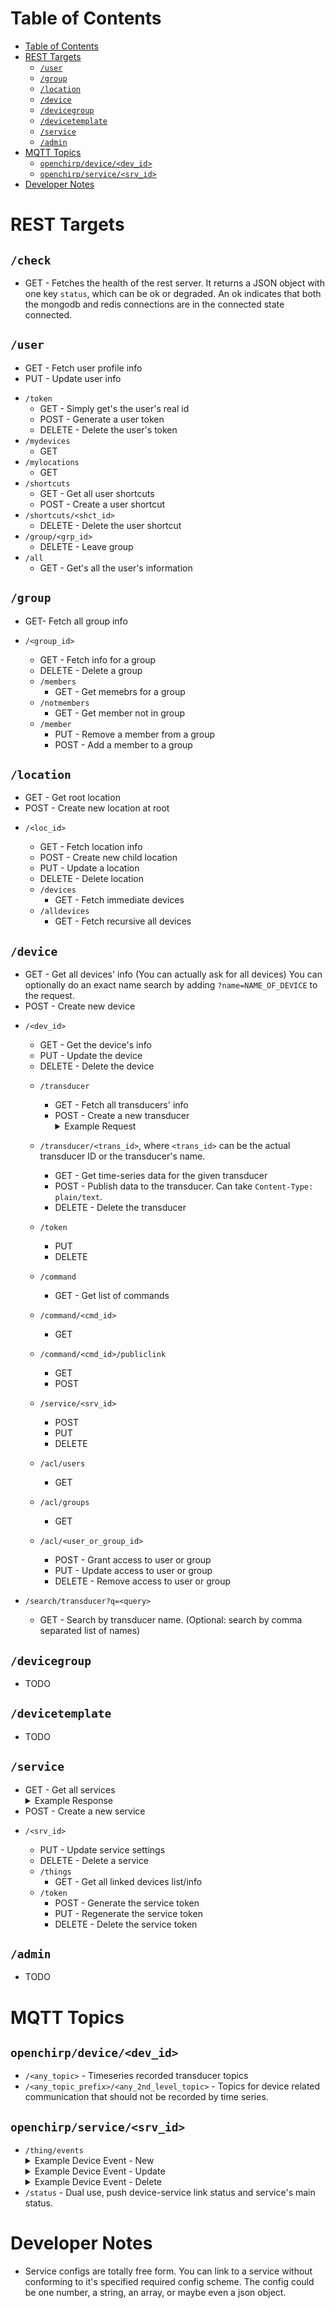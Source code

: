 # Table of Contents
- [Table of Contents](#table-of-contents)
- [REST Targets](#rest-targets)
    - [`/user`](#user)
    - [`/group`](#group)
    - [`/location`](#location)
    - [`/device`](#device)
    - [`/devicegroup`](#devicegroup)
    - [`/devicetemplate`](#devicetemplate)
    - [`/service`](#service)
    - [`/admin`](#admin)
- [MQTT Topics](#mqtt-topics)
    - [`openchirp/device/<dev_id>`](#openchirpdevicedevid)
    - [`openchirp/service/<srv_id>`](#openchirpservicesrvid)
- [Developer Notes](#developer-notes)


# REST Targets

## `/check`
- GET - Fetches the health of the rest server. It returns a JSON object with one key `status`, which can be ok or degraded. An ok indicates that both the mongodb and redis connections are in the connected state connected.

## `/user`
- GET - Fetch user profile info
- PUT - Update user info
* `/token`
    - GET - Simply get's the user's real id
    - POST - Generate a user token
    - DELETE - Delete the user's token
* `/mydevices`
    - GET
* `/mylocations`
    - GET
* `/shortcuts`
    - GET - Get all user shortcuts
    - POST - Create a user shortcut
* `/shortcuts/<shct_id>`
    - DELETE - Delete the user shortcut
* `/group/<grp_id>`
    - DELETE - Leave group
* `/all`
    - GET - Get's all the user's information

## `/group`
- GET- Fetch all group info
* `/<group_id>`
    - GET - Fetch info for a group
    - DELETE - Delete a group

    * `/members`
      - GET - Get memebrs for a group
    * `/notmembers`
      - GET - Get member not in group
    * `/member`
      - PUT - Remove a member from a group
      - POST - Add a member to a group

## `/location`
- GET - Get root location
- POST - Create new location at root

* `/<loc_id>`
    - GET - Fetch location info
    - POST - Create new child location
    - PUT - Update a location
    - DELETE - Delete location

    * `/devices`
        - GET - Fetch immediate devices
    * `/alldevices`
        - GET - Fetch recursive all devices


## `/device`
- GET - Get all devices' info (You can actually ask for all devices)
    You can optionally do an exact name search by adding `?name=NAME_OF_DEVICE`
    to the request.
- POST - Create new device

* `/<dev_id>`
    - GET - Get the device's info
    - PUT - Update the device
    - DELETE - Delete the device

    * `/transducer`
        - GET - Fetch all transducers' info
        - POST - Create a new transducer
            <details>
            <summary>Example Request</summary>
            <pre>
            {
                "name":"Temperature",
                "unit":"Celsius",
                "is_actuable": false
            }
            </pre>
            </details>
    * `/transducer/<trans_id>`, where `<trans_id>` can be the actual transducer ID or the transducer's name.
        - GET - Get time-series data for the given transducer
        - POST - Publish data to the transducer. Can take `Content-Type: plain/text`.
        - DELETE - Delete the transducer

    * `/token`
        - PUT
        - DELETE

    * `/command`
        - GET - Get list of commands
    * `/command/<cmd_id>`
        - GET
    * `/command/<cmd_id>/publiclink`
        - GET
        - POST

    * `/service/<srv_id>`
        - POST
        - PUT
        - DELETE

    * `/acl/users`
        - GET
    * `/acl/groups`
        - GET
    * `/acl/<user_or_group_id>`
        - POST - Grant access to user or group
        - PUT - Update access to user or group
        - DELETE - Remove access to user or group

* `/search/transducer?q=<query>`
    - GET - Search by transducer name.
    (Optional: search by comma separated list of names)

## `/devicegroup`
- TODO

## `/devicetemplate`
- TODO

## `/service`
- GET - Get all services
    <details>
    <summary>Example Response</summary>
    <pre>
    [
        {
            "_id": "592880c57d6ec25f901d9668",
            "updated_at": "2018-03-04T03:17:40.541Z",
            "created_at": "2017-05-26T19:23:49.953Z",
            "owner": {
                "_id": "5911f5ab65dd1376d1996d3f",
                "email": "hesling.craig@gmail.com",
                "name": "Craig Hesling",
                "id": "5911f5ab65dd1376d1996d3f"
            },
            "name": "LoRaWAN",
            "description": "LoRaWAN device registration",
            "__v": 22,
            "properties": {
                "AppServerTarget": "something",
                "AppServerApplicationID": "somenumber"
            },
            "config_required": [
                {
                    "key_name": "DevEUI",
                    "key_description": "A device's unique identifier (8 byte hexadecimal)",
                    "key_example": "1122334455667788",
                    "key_required": true
                },
            ],
            "status": {
                "timestamp": "2018-03-04T03:17:40.541Z",
                "message": "Running"
            },
            "pubsub": {
                "protocol": "MQTT",
                "endpoint": "openchirp/services/592880c57d6ec25f901d9668",
                "events_endpoint": "openchirp/services/592880c57d6ec25f901d9668/thing/events",
                "status_endpoint": "openchirp/services/592880c57d6ec25f901d9668/status"
            },
            "device_permission": 0,
            "id": "592880c57d6ec25f901d9668"
        }
    ]
    </pre>
    </details>
- POST - Create a new service

* `/<srv_id>`
    - PUT - Update service settings
    - DELETE - Delete a service

    * `/things`
        - GET - Get all linked devices list/info
    * `/token`
        - POST - Generate the service token
        - PUT - Regenerate the service token
        - DELETE - Delete the service token

## `/admin`
- TODO

# MQTT Topics

## `openchirp/device/<dev_id>`
- `/<any_topic>` - Timeseries recorded transducer topics
- `/<any_topic_prefix>/<any_2nd_level_topic>` - Topics for device related
    communication that should not be recorded by time series.
## `openchirp/service/<srv_id>`
- `/thing/events`
    <details>
    <summary>Example Device Event - New</summary>
    <pre>
        {
            "action":"new",
            "thing":{
                "type":"device",
                "id":"5aa7198f69da9508643081c1",
                "pubsub":{
                    "protocol":"MQTT","endpoint":"openchirp/device/5aa7198f69da9508643081c1"
                },
                "config":[
                    {"key":"rxconfig","value":"blahRX"},
                    {"key":"txconfig","value":"blahTX"}
                ]
            }
        }
    </pre>
    </details>
    <details>
    <summary>Example Device Event - Update</summary>
    <pre>
        {
            "action":"update",
            "thing":{
                "type":"device",
                "id":"5aa7198f69da9508643081c1",
                "pubsub":{
                    "protocol":"MQTT","endpoint":"openchirp/device/5aa7198f69da9508643081c1"
                },
                "config":[
                    {"key":"rxconfig","value":"blahNewRX"},
                    {"key":"txconfig","value":"blahTX"}
                ]
            }
        }
    </pre>
    </details>
    <details>
    <summary>Example Device Event - Delete</summary>
    <pre>
        {
            "action":"delete",
            "thing":{
                "type":"device",
                "id":"5aa7198f69da9508643081c1",
                "pubsub":{
                    "protocol":"MQTT",
                    "endpoint":"openchirp/device/5aa7198f69da9508643081c1"
                }
            }
        }
    </pre>
    </details>
- `/status` - Dual use, push device-service link status and service's main status.

# Developer Notes
* Service configs are totally free form.
  You can link to a service without conforming to it's specified required config scheme. The config could be one number, a string, an array, or maybe even a json object.